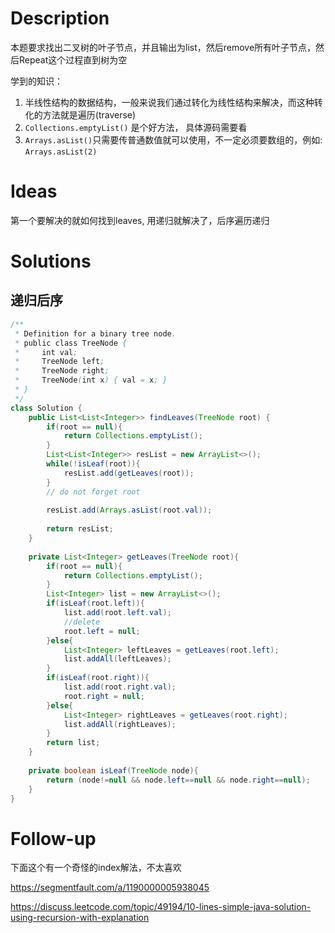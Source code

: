 # Description

本题要求找出二叉树的叶子节点，并且输出为list，然后remove所有叶子节点，然后Repeat这个过程直到树为空

学到的知识：

1. 半线性结构的数据结构，一般来说我们通过转化为线性结构来解决，而这种转化的方法就是遍历(traverse)
2. `Collections.emptyList()` 是个好方法， 具体源码需要看
3. `Arrays.asList()`只需要传普通数值就可以使用，不一定必须要数组的，例如: `Arrays.asList(2)`

# Ideas

第一个要解决的就如何找到leaves, 用递归就解决了，后序遍历递归

# Solutions

## 递归后序



```java
/**
 * Definition for a binary tree node.
 * public class TreeNode {
 *     int val;
 *     TreeNode left;
 *     TreeNode right;
 *     TreeNode(int x) { val = x; }
 * }
 */
class Solution {
    public List<List<Integer>> findLeaves(TreeNode root) {
        if(root == null){
            return Collections.emptyList();
        }
        List<List<Integer>> resList = new ArrayList<>();
        while(!isLeaf(root)){
            resList.add(getLeaves(root));
        }
        // do not forget root
        
        resList.add(Arrays.asList(root.val));
        
        return resList;
    }
    
    private List<Integer> getLeaves(TreeNode root){
        if(root == null){
            return Collections.emptyList();
        }
        List<Integer> list = new ArrayList<>();
        if(isLeaf(root.left)){
            list.add(root.left.val);
            //delete
            root.left = null;
        }else{
            List<Integer> leftLeaves = getLeaves(root.left);
            list.addAll(leftLeaves);
        }
        if(isLeaf(root.right)){
            list.add(root.right.val);
            root.right = null;
        }else{
            List<Integer> rightLeaves = getLeaves(root.right);
            list.addAll(rightLeaves);
        }
        return list;
    }
    
    private boolean isLeaf(TreeNode node){
        return (node!=null && node.left==null && node.right==null);
    }
}
```



# Follow-up

下面这个有一个奇怪的index解法，不太喜欢

https://segmentfault.com/a/1190000005938045

https://discuss.leetcode.com/topic/49194/10-lines-simple-java-solution-using-recursion-with-explanation